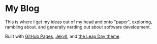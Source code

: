 # My Blog

This is where I get my ideas out of my head and onto "paper", exploring, rambling about, and generally nerding out about software development.

Built with [GitHub Pages](https://pages.github.com), [Jekyll](https://jekyllrb.com), and [the Leap Day theme](https://github.com/pages-themes/leap-day).
